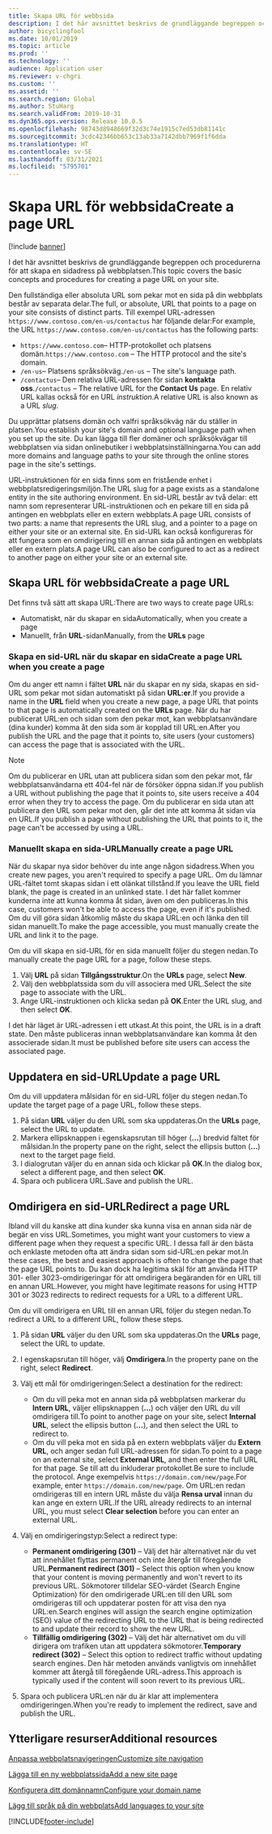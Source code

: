 ```yaml
---
title: Skapa URL för webbsida
description: I det här avsnittet beskrivs de grundläggande begreppen och procedurerna för att skapa en sidadress på webbplatsen.
author: bicyclingfool
ms.date: 10/01/2019
ms.topic: article
ms.prod: ''
ms.technology: ''
audience: Application user
ms.reviewer: v-chgri
ms.custom: ''
ms.assetid: ''
ms.search.region: Global
ms.author: StuHarg
ms.search.validFrom: 2019-10-31
ms.dyn365.ops.version: Release 10.0.5
ms.openlocfilehash: 98743d8948669f32d3c74e1915c7ed53db81141c
ms.sourcegitcommit: 3cdc42346bb653c13ab33a7142dbb7969f1f6dda
ms.translationtype: HT
ms.contentlocale: sv-SE
ms.lasthandoff: 03/31/2021
ms.locfileid: "5795701"
---
```

# <a name="create-a-page-url"></a><span data-ttu-id="88e10-103">Skapa URL för webbsida</span><span class="sxs-lookup"><span data-stu-id="88e10-103">Create a page URL</span></span>

[!include [banner](includes/banner.md)]

<span data-ttu-id="88e10-104">I det här avsnittet beskrivs de grundläggande begreppen och procedurerna för att skapa en sidadress på webbplatsen.</span><span class="sxs-lookup"><span data-stu-id="88e10-104">This topic covers the basic concepts and procedures for creating a page URL on your site.</span></span>

<span data-ttu-id="88e10-105">Den fullständiga eller absoluta URL som pekar mot en sida på din webbplats består av separata delar.</span><span class="sxs-lookup"><span data-stu-id="88e10-105">The full, or absolute, URL that points to a page on your site consists of distinct parts.</span></span> <span data-ttu-id="88e10-106">Till exempel URL-adressen `https://www.contoso.com/en-us/contactus` har följande delar:</span><span class="sxs-lookup"><span data-stu-id="88e10-106">For example, the URL `https://www.contoso.com/en-us/contactus` has the following parts:</span></span>

- <span data-ttu-id="88e10-107">`https://www.contoso.com`– HTTP-protokollet och platsens domän.</span><span class="sxs-lookup"><span data-stu-id="88e10-107">`https://www.contoso.com` – The HTTP protocol and the site's domain.</span></span>
- <span data-ttu-id="88e10-108">`/en-us`– Platsens språksökväg.</span><span class="sxs-lookup"><span data-stu-id="88e10-108">`/en-us` – The site's language path.</span></span>
- <span data-ttu-id="88e10-109">`/contactus`– Den relativa URL-adressen för sidan **kontakta oss**.</span><span class="sxs-lookup"><span data-stu-id="88e10-109">`/contactus` – The relative URL for the **Contact Us** page.</span></span> <span data-ttu-id="88e10-110">En relativ URL kallas också för en URL *instruktion*.</span><span class="sxs-lookup"><span data-stu-id="88e10-110">A relative URL is also known as a URL *slug*.</span></span>

<span data-ttu-id="88e10-111">Du upprättar platsens domän och valfri språksökväg när du ställer in platsen.</span><span class="sxs-lookup"><span data-stu-id="88e10-111">You establish your site's domain and optional language path when you set up the site.</span></span> <span data-ttu-id="88e10-112">Du kan lägga till fler domäner och språksökvägar till webbplatsen via sidan onlinebutiker i webbplatsinställningarna.</span><span class="sxs-lookup"><span data-stu-id="88e10-112">You can add more domains and language paths to your site through the online stores page in the site's settings.</span></span>

<span data-ttu-id="88e10-113">URL-instruktionen för en sida finns som en fristående enhet i webbplatsredigeringsmiljön.</span><span class="sxs-lookup"><span data-stu-id="88e10-113">The URL slug for a page exists as a standalone entity in the site authoring environment.</span></span> <span data-ttu-id="88e10-114">En sid-URL består av två delar: ett namn som representerar URL-instruktionen och en pekare till en sida på antingen en webbplats eller en extern webbplats.</span><span class="sxs-lookup"><span data-stu-id="88e10-114">A page URL consists of two parts: a name that represents the URL slug, and a pointer to a page on either your site or an external site.</span></span> <span data-ttu-id="88e10-115">En sid-URL kan också konfigureras för att fungera som en omdirigering till en annan sida på antingen en webbplats eller en extern plats.</span><span class="sxs-lookup"><span data-stu-id="88e10-115">A page URL can also be configured to act as a redirect to another page on either your site or an external site.</span></span>

## <a name="create-a-page-url"></a><span data-ttu-id="88e10-116">Skapa URL för webbsida</span><span class="sxs-lookup"><span data-stu-id="88e10-116">Create a page URL</span></span>

<span data-ttu-id="88e10-117">Det finns två sätt att skapa URL:</span><span class="sxs-lookup"><span data-stu-id="88e10-117">There are two ways to create page URLs:</span></span>

- <span data-ttu-id="88e10-118">Automatiskt, när du skapar en sida</span><span class="sxs-lookup"><span data-stu-id="88e10-118">Automatically, when you create a page</span></span>
- <span data-ttu-id="88e10-119">Manuellt, från **URL**-sidan</span><span class="sxs-lookup"><span data-stu-id="88e10-119">Manually, from the **URLs** page</span></span>

### <a name="create-a-page-url-when-you-create-a-page"></a><span data-ttu-id="88e10-120">Skapa en sid-URL när du skapar en sida</span><span class="sxs-lookup"><span data-stu-id="88e10-120">Create a page URL when you create a page</span></span>

<span data-ttu-id="88e10-121">Om du anger ett namn i fältet **URL** när du skapar en ny sida, skapas en sid-URL som pekar mot sidan automatiskt på sidan **URL:er**.</span><span class="sxs-lookup"><span data-stu-id="88e10-121">If you provide a name in the **URL** field when you create a new page, a page URL that points to that page is automatically created on the **URLs** page.</span></span> <span data-ttu-id="88e10-122">När du har publicerat URL:en och sidan som den pekar mot, kan webbplatsanvändare (dina kunder) komma åt den sida som är kopplad till URL:en.</span><span class="sxs-lookup"><span data-stu-id="88e10-122">After you publish the URL and the page that it points to, site users (your customers) can access the page that is associated with the URL.</span></span>

> [!NOTE]
> <span data-ttu-id="88e10-123">Om du publicerar en URL utan att publicera sidan som den pekar mot, får webbplatsanvändarna ett 404-fel när de försöker öppna sidan.</span><span class="sxs-lookup"><span data-stu-id="88e10-123">If you publish a URL without publishing the page that it points to, site users receive a 404 error when they try to access the page.</span></span> <span data-ttu-id="88e10-124">Om du publicerar en sida utan att publicera den URL som pekar mot den, går det inte att komma åt sidan via en URL.</span><span class="sxs-lookup"><span data-stu-id="88e10-124">If you publish a page without publishing the URL that points to it, the page can't be accessed by using a URL.</span></span>

### <a name="manually-create-a-page-url"></a><span data-ttu-id="88e10-125">Manuellt skapa en sida-URL</span><span class="sxs-lookup"><span data-stu-id="88e10-125">Manually create a page URL</span></span>

<span data-ttu-id="88e10-126">När du skapar nya sidor behöver du inte ange någon sidadress.</span><span class="sxs-lookup"><span data-stu-id="88e10-126">When you create new pages, you aren't required to specify a page URL.</span></span> <span data-ttu-id="88e10-127">Om du lämnar URL-fältet tomt skapas sidan i ett olänkat tillstånd.</span><span class="sxs-lookup"><span data-stu-id="88e10-127">If you leave the URL field blank, the page is created in an unlinked state.</span></span> <span data-ttu-id="88e10-128">I det här fallet kommer kunderna inte att kunna komma åt sidan, även om den publiceras.</span><span class="sxs-lookup"><span data-stu-id="88e10-128">In this case, customers won't be able to access the page, even if it's published.</span></span> <span data-ttu-id="88e10-129">Om du vill göra sidan åtkomlig måste du skapa URL:en och länka den till sidan manuellt.</span><span class="sxs-lookup"><span data-stu-id="88e10-129">To make the page accessible, you must manually create the URL and link it to the page.</span></span>

<span data-ttu-id="88e10-130">Om du vill skapa en sid-URL för en sida manuellt följer du stegen nedan.</span><span class="sxs-lookup"><span data-stu-id="88e10-130">To manually create the page URL for a page, follow these steps.</span></span>

1. <span data-ttu-id="88e10-131">Välj **URL** på sidan **Tillgångsstruktur**.</span><span class="sxs-lookup"><span data-stu-id="88e10-131">On the **URLs** page, select **New**.</span></span>
1. <span data-ttu-id="88e10-132">Välj den webbplatssida som du vill associera med URL.</span><span class="sxs-lookup"><span data-stu-id="88e10-132">Select the site page to associate with the URL.</span></span>
1. <span data-ttu-id="88e10-133">Ange URL-instruktionen och klicka sedan på **OK**.</span><span class="sxs-lookup"><span data-stu-id="88e10-133">Enter the URL slug, and then select **OK**.</span></span>

<span data-ttu-id="88e10-134">I det här läget är URL-adressen i ett utkast.</span><span class="sxs-lookup"><span data-stu-id="88e10-134">At this point, the URL is in a draft state.</span></span> <span data-ttu-id="88e10-135">Den måste publiceras innan webbplatsanvändare kan komma åt den associerade sidan.</span><span class="sxs-lookup"><span data-stu-id="88e10-135">It must be published before site users can access the associated page.</span></span>

## <a name="update-a-page-url"></a><span data-ttu-id="88e10-136">Uppdatera en sid-URL</span><span class="sxs-lookup"><span data-stu-id="88e10-136">Update a page URL</span></span>

<span data-ttu-id="88e10-137">Om du vill uppdatera målsidan för en sid-URL följer du stegen nedan.</span><span class="sxs-lookup"><span data-stu-id="88e10-137">To update the target page of a page URL, follow these steps.</span></span>

1. <span data-ttu-id="88e10-138">På sidan **URL** väljer du den URL som ska uppdateras.</span><span class="sxs-lookup"><span data-stu-id="88e10-138">On the **URLs** page, select the URL to update.</span></span>
1. <span data-ttu-id="88e10-139">Markera ellipsknappen i egenskapsrutan till höger (**...**) bredvid fältet för målsidan.</span><span class="sxs-lookup"><span data-stu-id="88e10-139">In the property pane on the right, select the ellipsis button (**...**) next to the target page field.</span></span>
1. <span data-ttu-id="88e10-140">I dialogrutan väljer du en annan sida och klickar på **OK**.</span><span class="sxs-lookup"><span data-stu-id="88e10-140">In the dialog box, select a different page, and then select **OK**.</span></span>
1. <span data-ttu-id="88e10-141">Spara och publicera URL.</span><span class="sxs-lookup"><span data-stu-id="88e10-141">Save and publish the URL.</span></span>

## <a name="redirect-a-page-url"></a><span data-ttu-id="88e10-142">Omdirigera en sid-URL</span><span class="sxs-lookup"><span data-stu-id="88e10-142">Redirect a page URL</span></span>

<span data-ttu-id="88e10-143">Ibland vill du kanske att dina kunder ska kunna visa en annan sida när de begär en viss URL.</span><span class="sxs-lookup"><span data-stu-id="88e10-143">Sometimes, you might want your customers to view a different page when they request a specific URL.</span></span> <span data-ttu-id="88e10-144">I dessa fall är den bästa och enklaste metoden ofta att ändra sidan som sid-URL:en pekar mot.</span><span class="sxs-lookup"><span data-stu-id="88e10-144">In these cases, the best and easiest approach is often to change the page that the page URL points to.</span></span> <span data-ttu-id="88e10-145">Du kan dock ha legitima skäl för att använda HTTP 301- eller 3023-omdirigeringar för att omdirigera begäranden för en URL till en annan URL.</span><span class="sxs-lookup"><span data-stu-id="88e10-145">However, you might have legitimate reasons for using HTTP 301 or 3023 redirects to redirect requests for a URL to a different URL.</span></span>

<span data-ttu-id="88e10-146">Om du vill omdirigera en URL till en annan URL följer du stegen nedan.</span><span class="sxs-lookup"><span data-stu-id="88e10-146">To redirect a URL to a different URL, follow these steps.</span></span>

1. <span data-ttu-id="88e10-147">På sidan **URL** väljer du den URL som ska uppdateras.</span><span class="sxs-lookup"><span data-stu-id="88e10-147">On the **URLs** page, select the URL to update.</span></span>
1. <span data-ttu-id="88e10-148">I egenskapsrutan till höger, välj **Omdirigera**.</span><span class="sxs-lookup"><span data-stu-id="88e10-148">In the property pane on the right, select **Redirect**.</span></span>
1. <span data-ttu-id="88e10-149">Välj ett mål för omdirigeringen:</span><span class="sxs-lookup"><span data-stu-id="88e10-149">Select a destination for the redirect:</span></span>

    - <span data-ttu-id="88e10-150">Om du vill peka mot en annan sida på webbplatsen markerar du **Intern URL**, väljer ellipsknappen (**...**) och väljer den URL du vill omdirigera till.</span><span class="sxs-lookup"><span data-stu-id="88e10-150">To point to another page on your site, select **Internal URL**, select the ellipsis button (**...**), and then select the URL to redirect to.</span></span>
    - <span data-ttu-id="88e10-151">Om du vill peka mot en sida på en extern webbplats väljer du **Extern URL**, och anger sedan full URL-adressen för sidan.</span><span class="sxs-lookup"><span data-stu-id="88e10-151">To point to a page on an external site, select **External URL**, and then enter the full URL for that page.</span></span> <span data-ttu-id="88e10-152">Se till att du inkluderar protokollet.</span><span class="sxs-lookup"><span data-stu-id="88e10-152">Be sure to include the protocol.</span></span> <span data-ttu-id="88e10-153">Ange exempelvis `https://domain.com/new/page`.</span><span class="sxs-lookup"><span data-stu-id="88e10-153">For example, enter `https://domain.com/new/page`.</span></span> <span data-ttu-id="88e10-154">Om URL:en redan omdirigeras till en intern URL måste du välja **Rensa urval** innan du kan ange en extern URL.</span><span class="sxs-lookup"><span data-stu-id="88e10-154">If the URL already redirects to an internal URL, you must select **Clear selection** before you can enter an external URL.</span></span>

1. <span data-ttu-id="88e10-155">Välj en omdirigeringstyp:</span><span class="sxs-lookup"><span data-stu-id="88e10-155">Select a redirect type:</span></span>

    - <span data-ttu-id="88e10-156">**Permanent omdirigering (301)** – Välj det här alternativet när du vet att innehållet flyttas permanent och inte återgår till föregående URL.</span><span class="sxs-lookup"><span data-stu-id="88e10-156">**Permanent redirect (301)** – Select this option when you know that your content is moving permanently and won't revert to its previous URL.</span></span> <span data-ttu-id="88e10-157">Sökmotorer tilldelar SEO-värdet (Search Engine Optimization) för den omdirigerade URL:en till den URL som omdirigeras till och uppdaterar posten för att visa den nya URL:en.</span><span class="sxs-lookup"><span data-stu-id="88e10-157">Search engines will assign the search engine optimization (SEO) value of the redirecting URL to the URL that is being redirected to and update their record to show the new URL.</span></span> 
    - <span data-ttu-id="88e10-158">**Tillfällig omdirigering (302)** – Välj det här alternativet om du vill dirigera om trafiken utan att uppdatera sökmotorer.</span><span class="sxs-lookup"><span data-stu-id="88e10-158">**Temporary redirect (302)** – Select this option to redirect traffic without updating search engines.</span></span> <span data-ttu-id="88e10-159">Den här metoden används vanligtvis om innehållet kommer att återgå till föregående URL-adress.</span><span class="sxs-lookup"><span data-stu-id="88e10-159">This approach is typically used if the content will soon revert to its previous URL.</span></span>

1. <span data-ttu-id="88e10-160">Spara och publicera URL:en när du är klar att implementera omdirigeringen.</span><span class="sxs-lookup"><span data-stu-id="88e10-160">When you're ready to implement the redirect, save and publish the URL.</span></span>

## <a name="additional-resources"></a><span data-ttu-id="88e10-161">Ytterligare resurser</span><span class="sxs-lookup"><span data-stu-id="88e10-161">Additional resources</span></span>

[<span data-ttu-id="88e10-162">Anpassa webbplatsnavigeringen</span><span class="sxs-lookup"><span data-stu-id="88e10-162">Customize site navigation</span></span>](customize-site-navigation.md)

[<span data-ttu-id="88e10-163">Lägga till en ny webbplatssida</span><span class="sxs-lookup"><span data-stu-id="88e10-163">Add a new site page</span></span>](add-new-page.md)

[<span data-ttu-id="88e10-164">Konfigurera ditt domännamn</span><span class="sxs-lookup"><span data-stu-id="88e10-164">Configure your domain name</span></span>](configure-your-domain-name.md)

[<span data-ttu-id="88e10-165">Lägg till språk på din webbplats</span><span class="sxs-lookup"><span data-stu-id="88e10-165">Add languages to your site</span></span>](add-languages-to-site.md)


[!INCLUDE[footer-include](../includes/footer-banner.md)]
